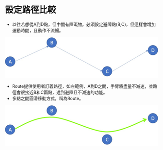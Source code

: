 # 設定路徑比較

* 以往若想從A到D點，但中間有障礙物，必須設定避障點\(B,C\)，但這樣會增加運動時間，且動作不流暢。

![&#x8DEF;&#x5F91;&#x898F;&#x5283;&#x8DEF;&#x7DDA;\(&#x672A;&#x958B;&#x555F;\)](../../.gitbook/assets/lu-jing-gui-hua-bi-jiao-1.jpg)

* Route提供使用者訂義路徑，如左範例，A到D之間，手臂將盡量不減速，並路徑會很接近B和C兩點，達到避障且不減速的功能。
* 多點之間圓滑移動方式，稱為Route。

![&#x8DEF;&#x7D93;&#x898F;&#x5283;&#x8DEF;&#x7DDA;\(&#x5DF2;&#x958B;&#x555F;\)](../../.gitbook/assets/lu-jing-gui-hua-bi-jiao-2.jpg)

